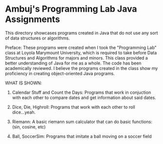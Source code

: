 Ambuj's Programming Lab Java Assignments 
=================

This directory showcases programs created in Java that do not use any sort of data structures or algorithms.

Preface:
These programs were created when I took the "Programming Lab" class at Loyola Marymount University, which is required to take before Data Structures and Algorithms for majors and minors. This class provided a better understanding of Java for me as a whole. The code has been academically reviewed. I believe the programs created in the class show my proficiency in creating object-oriented Java programs.

WHAT IS SHOWN:
1) Calendar Stuff and Count the Days: Programs that work in conjuction with each other to compare dates and get information about said dates. 

2) Dice, Die, Highroll: Programs that work with each other to roll dice...yeah.

3) Riemann: A basic riemann sum calculator that can do basic functions: (sin, cosine, etc)

4) Ball, SoccerSim: Programs that imitate a ball moving on a soccer field

